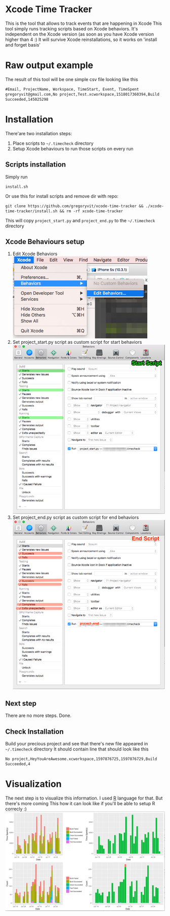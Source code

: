 # Xcode Time Tracker
This is the tool that allows to track events that are happening in Xcode
This tool simply runs tracking scripts based on Xcode behaviors.
It's independent on the Xcode version (as soon as you have Xcode version higher than 4 :)
It will survive Xcode reinstallations, so it works on 'install and forget basis'

# Raw output example
The result of this tool will be one simple csv file looking like this
```
#Email, ProjectName, Workspace, TimeStart, Event, TimeSpent
gregoryvit@gmail.com,No project,Test.xcworkspace,1518017360394,Build Succeeded,145025298
```

# Installation
There'are two installation steps: 
1) Place scripts to `~/.timecheck` directory
2) Setup Xcode behaviours to run those scripts on every run

## Scripts installation
Simply run 
```
install.sh
```

Or use this for install scripts and remove dir with repo:
```
git clone https://github.com/gregoryvit/xcode-time-tracker && ./xcode-time-tracker/install.sh && rm -rf xcode-time-tracker
```

This will copy `project_start.py` and `project_end.py` to the `~/.timecheck` directory

## Xcode Behaviours setup

1) Edit Xcode Behaviors  
![Behaviors](https://github.com/PaulTaykalo/xcode-time-tracker/blob/images/images/behaviours.png?raw=true)
2) Set project_start.py script as custom script for start behaviors  
![Start Behaviors](https://github.com/PaulTaykalo/xcode-time-tracker/blob/images/images/start_script.png?raw=true)
3) Set project_end.py script as custom script for end behaviors  
![End Behaviors](https://github.com/PaulTaykalo/xcode-time-tracker/blob/images/images/end_script.png?raw=true)


## Next step
There are no more steps. Done.

## Check Installation
Build your precious project and see that there's new file appeared in `~/.timecheck` directory
It should contain line that should look like this
```
No project,HeyYouAreAwesome.xcworkspace,1597876725,1597876729,Build Succeeded,4
```

# Visualization
The next step is to visualize this information.
I used [R](https://www.r-project.org/about.html) language for that. But there's more coming
This how it can look like if you'll be able to setup R correcly :)
![Visualization](https://github.com/PaulTaykalo/xcode-time-tracker/blob/images/images/stats_visualized.png?raw=true)

